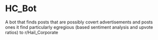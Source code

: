 # HC_Bot
A bot that finds posts that are possibly covert advertisements and posts ones it find particularly egregious (based sentiment analysis and upvote ratios) to r/Hail_Corporate
